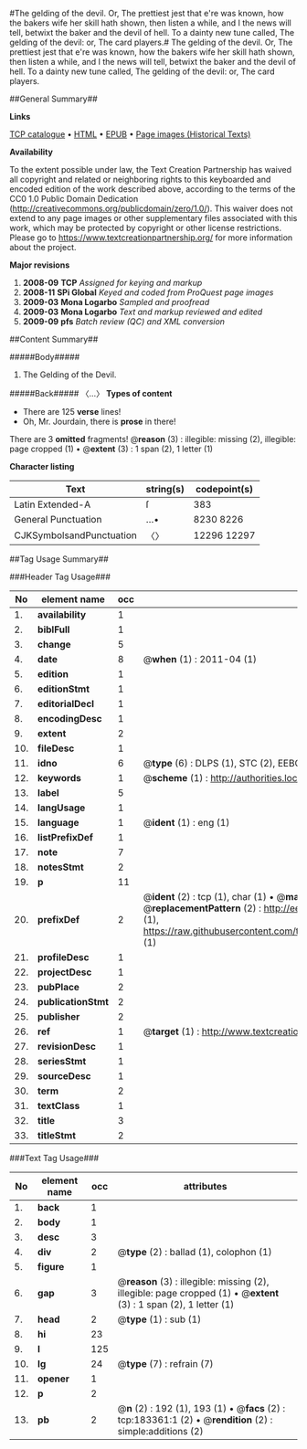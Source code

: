 #The gelding of the devil. Or, The prettiest jest that e're was known, how the bakers wife her skill hath shown, then listen a while, and I the news will tell, betwixt the baker and the devil of hell. To a dainty new tune called, The gelding of the devil: or, The card players.#
The gelding of the devil. Or, The prettiest jest that e're was known, how the bakers wife her skill hath shown, then listen a while, and I the news will tell, betwixt the baker and the devil of hell. To a dainty new tune called, The gelding of the devil: or, The card players.

##General Summary##

**Links**

[TCP catalogue](http://www.ota.ox.ac.uk/tcp/)  • 
[HTML](http://tei.it.ox.ac.uk/tcp/Texts-HTML/free/B03/B03559.html)  • 
[EPUB](http://tei.it.ox.ac.uk/tcp/Texts-EPUB/free/B03/B03559.epub) • 
[Page images (Historical Texts)](https://historicaltexts.jisc.ac.uk/eebo-99887711e)

**Availability**

To the extent possible under law, the Text Creation Partnership has waived all copyright and related or neighboring rights to this keyboarded and encoded edition of the work described above, according to the terms of the CC0 1.0 Public Domain Dedication (http://creativecommons.org/publicdomain/zero/1.0/). This waiver does not extend to any page images or other supplementary files associated with this work, which may be protected by copyright or other license restrictions. Please go to https://www.textcreationpartnership.org/ for more information about the project.

**Major revisions**

1. __2008-09__ __TCP__ *Assigned for keying and markup*
1. __2008-11__ __SPi Global__ *Keyed and coded from ProQuest page images*
1. __2009-03__ __Mona Logarbo__ *Sampled and proofread*
1. __2009-03__ __Mona Logarbo__ *Text and markup reviewed and edited*
1. __2009-09__ __pfs__ *Batch review (QC) and XML conversion*

##Content Summary##

#####Body#####

1. The Gelding of the Devil.

#####Back#####
〈…〉
**Types of content**

  * There are 125 **verse** lines!
  * Oh, Mr. Jourdain, there is **prose** in there!

There are 3 **omitted** fragments! 
 @__reason__ (3) : illegible: missing (2), illegible: page cropped (1)  •  @__extent__ (3) : 1 span (2), 1 letter (1)

**Character listing**


|Text|string(s)|codepoint(s)|
|---|---|---|
|Latin Extended-A|ſ|383|
|General Punctuation|…•|8230 8226|
|CJKSymbolsandPunctuation|〈〉|12296 12297|

##Tag Usage Summary##

###Header Tag Usage###

|No|element name|occ|attributes|
|---|---|---|---|
|1.|__availability__|1||
|2.|__biblFull__|1||
|3.|__change__|5||
|4.|__date__|8| @__when__ (1) : 2011-04 (1)|
|5.|__edition__|1||
|6.|__editionStmt__|1||
|7.|__editorialDecl__|1||
|8.|__encodingDesc__|1||
|9.|__extent__|2||
|10.|__fileDesc__|1||
|11.|__idno__|6| @__type__ (6) : DLPS (1), STC (2), EEBO-CITATION (1), PROQUEST (1), VID (1)|
|12.|__keywords__|1| @__scheme__ (1) : http://authorities.loc.gov/ (1)|
|13.|__label__|5||
|14.|__langUsage__|1||
|15.|__language__|1| @__ident__ (1) : eng (1)|
|16.|__listPrefixDef__|1||
|17.|__note__|7||
|18.|__notesStmt__|2||
|19.|__p__|11||
|20.|__prefixDef__|2| @__ident__ (2) : tcp (1), char (1)  •  @__matchPattern__ (2) : ([0-9\-]+):([0-9IVX]+) (1), (.+) (1)  •  @__replacementPattern__ (2) : http://eebo.chadwyck.com/downloadtiff?vid=$1&page=$2 (1), https://raw.githubusercontent.com/textcreationpartnership/Texts/master/tcpchars.xml#$1 (1)|
|21.|__profileDesc__|1||
|22.|__projectDesc__|1||
|23.|__pubPlace__|2||
|24.|__publicationStmt__|2||
|25.|__publisher__|2||
|26.|__ref__|1| @__target__ (1) : http://www.textcreationpartnership.org/docs/. (1)|
|27.|__revisionDesc__|1||
|28.|__seriesStmt__|1||
|29.|__sourceDesc__|1||
|30.|__term__|2||
|31.|__textClass__|1||
|32.|__title__|3||
|33.|__titleStmt__|2||


###Text Tag Usage###

|No|element name|occ|attributes|
|---|---|---|---|
|1.|__back__|1||
|2.|__body__|1||
|3.|__desc__|3||
|4.|__div__|2| @__type__ (2) : ballad (1), colophon (1)|
|5.|__figure__|1||
|6.|__gap__|3| @__reason__ (3) : illegible: missing (2), illegible: page cropped (1)  •  @__extent__ (3) : 1 span (2), 1 letter (1)|
|7.|__head__|2| @__type__ (1) : sub (1)|
|8.|__hi__|23||
|9.|__l__|125||
|10.|__lg__|24| @__type__ (7) : refrain (7)|
|11.|__opener__|1||
|12.|__p__|2||
|13.|__pb__|2| @__n__ (2) : 192 (1), 193 (1)  •  @__facs__ (2) : tcp:183361:1 (2)  •  @__rendition__ (2) : simple:additions (2)|
